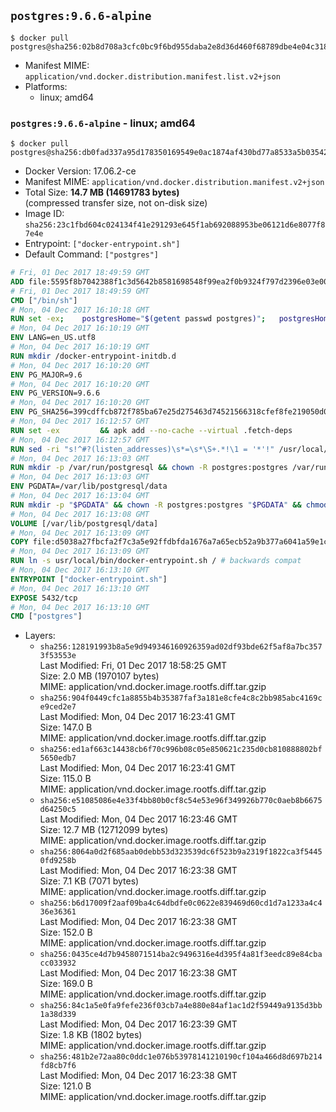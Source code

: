 ## `postgres:9.6.6-alpine`

```console
$ docker pull postgres@sha256:02b8d708a3cfc0bc9f6bd955daba2e8d36d460f68789dbe4e04c31878735684d
```

-	Manifest MIME: `application/vnd.docker.distribution.manifest.list.v2+json`
-	Platforms:
	-	linux; amd64

### `postgres:9.6.6-alpine` - linux; amd64

```console
$ docker pull postgres@sha256:db0fad337a95d178350169549e0ac1874af430bd77a8533a5b03542aa31cdd12
```

-	Docker Version: 17.06.2-ce
-	Manifest MIME: `application/vnd.docker.distribution.manifest.v2+json`
-	Total Size: **14.7 MB (14691783 bytes)**  
	(compressed transfer size, not on-disk size)
-	Image ID: `sha256:23c1fbd604c024134f41e291293e645f1ab692088953be06121d6e8077f87e4e`
-	Entrypoint: `["docker-entrypoint.sh"]`
-	Default Command: `["postgres"]`

```dockerfile
# Fri, 01 Dec 2017 18:49:59 GMT
ADD file:5595f8b7042388f1c3d5642b8581698548f99ea2f0b9324f797d2396e03e00cb in / 
# Fri, 01 Dec 2017 18:49:59 GMT
CMD ["/bin/sh"]
# Mon, 04 Dec 2017 16:10:18 GMT
RUN set -ex; 	postgresHome="$(getent passwd postgres)"; 	postgresHome="$(echo "$postgresHome" | cut -d: -f6)"; 	[ "$postgresHome" = '/var/lib/postgresql' ]; 	mkdir -p "$postgresHome"; 	chown -R postgres:postgres "$postgresHome"
# Mon, 04 Dec 2017 16:10:19 GMT
ENV LANG=en_US.utf8
# Mon, 04 Dec 2017 16:10:19 GMT
RUN mkdir /docker-entrypoint-initdb.d
# Mon, 04 Dec 2017 16:10:20 GMT
ENV PG_MAJOR=9.6
# Mon, 04 Dec 2017 16:10:20 GMT
ENV PG_VERSION=9.6.6
# Mon, 04 Dec 2017 16:10:20 GMT
ENV PG_SHA256=399cdffcb872f785ba67e25d275463d74521566318cfef8fe219050d063c8154
# Mon, 04 Dec 2017 16:12:57 GMT
RUN set -ex 		&& apk add --no-cache --virtual .fetch-deps 		ca-certificates 		openssl 		tar 		&& wget -O postgresql.tar.bz2 "https://ftp.postgresql.org/pub/source/v$PG_VERSION/postgresql-$PG_VERSION.tar.bz2" 	&& echo "$PG_SHA256 *postgresql.tar.bz2" | sha256sum -c - 	&& mkdir -p /usr/src/postgresql 	&& tar 		--extract 		--file postgresql.tar.bz2 		--directory /usr/src/postgresql 		--strip-components 1 	&& rm postgresql.tar.bz2 		&& apk add --no-cache --virtual .build-deps 		bison 		coreutils 		dpkg-dev dpkg 		flex 		gcc 		libc-dev 		libedit-dev 		libxml2-dev 		libxslt-dev 		make 		openssl-dev 		perl 		perl-ipc-run 		util-linux-dev 		zlib-dev 		&& cd /usr/src/postgresql 	&& awk '$1 == "#define" && $2 == "DEFAULT_PGSOCKET_DIR" && $3 == "\"/tmp\"" { $3 = "\"/var/run/postgresql\""; print; next } { print }' src/include/pg_config_manual.h > src/include/pg_config_manual.h.new 	&& grep '/var/run/postgresql' src/include/pg_config_manual.h.new 	&& mv src/include/pg_config_manual.h.new src/include/pg_config_manual.h 	&& gnuArch="$(dpkg-architecture --query DEB_BUILD_GNU_TYPE)" 	&& wget -O config/config.guess 'https://git.savannah.gnu.org/cgit/config.git/plain/config.guess?id=7d3d27baf8107b630586c962c057e22149653deb' 	&& wget -O config/config.sub 'https://git.savannah.gnu.org/cgit/config.git/plain/config.sub?id=7d3d27baf8107b630586c962c057e22149653deb' 	&& ./configure 		--build="$gnuArch" 		--enable-integer-datetimes 		--enable-thread-safety 		--enable-tap-tests 		--disable-rpath 		--with-uuid=e2fs 		--with-gnu-ld 		--with-pgport=5432 		--with-system-tzdata=/usr/share/zoneinfo 		--prefix=/usr/local 		--with-includes=/usr/local/include 		--with-libraries=/usr/local/lib 				--with-openssl 		--with-libxml 		--with-libxslt 	&& make -j "$(nproc)" world 	&& make install-world 	&& make -C contrib install 		&& runDeps="$( 		scanelf --needed --nobanner --format '%n#p' --recursive /usr/local 			| tr ',' '\n' 			| sort -u 			| awk 'system("[ -e /usr/local/lib/" $1 " ]") == 0 { next } { print "so:" $1 }' 	)" 	&& apk add --no-cache --virtual .postgresql-rundeps 		$runDeps 		bash 		su-exec 		tzdata 	&& apk del .fetch-deps .build-deps 	&& cd / 	&& rm -rf 		/usr/src/postgresql 		/usr/local/share/doc 		/usr/local/share/man 	&& find /usr/local -name '*.a' -delete
# Mon, 04 Dec 2017 16:12:57 GMT
RUN sed -ri "s!^#?(listen_addresses)\s*=\s*\S+.*!\1 = '*'!" /usr/local/share/postgresql/postgresql.conf.sample
# Mon, 04 Dec 2017 16:13:03 GMT
RUN mkdir -p /var/run/postgresql && chown -R postgres:postgres /var/run/postgresql && chmod 2777 /var/run/postgresql
# Mon, 04 Dec 2017 16:13:03 GMT
ENV PGDATA=/var/lib/postgresql/data
# Mon, 04 Dec 2017 16:13:04 GMT
RUN mkdir -p "$PGDATA" && chown -R postgres:postgres "$PGDATA" && chmod 777 "$PGDATA" # this 777 will be replaced by 700 at runtime (allows semi-arbitrary "--user" values)
# Mon, 04 Dec 2017 16:13:08 GMT
VOLUME [/var/lib/postgresql/data]
# Mon, 04 Dec 2017 16:13:09 GMT
COPY file:d5038a27fbcfa2f7c3a5e92ffdbfda1676a7a65ecb52a9b377a6041a59e1c1d7 in /usr/local/bin/ 
# Mon, 04 Dec 2017 16:13:09 GMT
RUN ln -s usr/local/bin/docker-entrypoint.sh / # backwards compat
# Mon, 04 Dec 2017 16:13:10 GMT
ENTRYPOINT ["docker-entrypoint.sh"]
# Mon, 04 Dec 2017 16:13:10 GMT
EXPOSE 5432/tcp
# Mon, 04 Dec 2017 16:13:10 GMT
CMD ["postgres"]
```

-	Layers:
	-	`sha256:128191993b8a5e9d949346160926359ad02df93bde62f5af8a7bc3573f53553e`  
		Last Modified: Fri, 01 Dec 2017 18:58:25 GMT  
		Size: 2.0 MB (1970107 bytes)  
		MIME: application/vnd.docker.image.rootfs.diff.tar.gzip
	-	`sha256:904f0449cfc1a8855b4b35387faf3a181e8cfe4c8c2bb985abc4169ce9ced2e7`  
		Last Modified: Mon, 04 Dec 2017 16:23:41 GMT  
		Size: 147.0 B  
		MIME: application/vnd.docker.image.rootfs.diff.tar.gzip
	-	`sha256:ed1af663c14438cb6f70c996b08c05e850621c235d0cb810888802bf5650edb7`  
		Last Modified: Mon, 04 Dec 2017 16:23:41 GMT  
		Size: 115.0 B  
		MIME: application/vnd.docker.image.rootfs.diff.tar.gzip
	-	`sha256:e51085086e4e33f4bb80b0cf8c54e53e96f349926b770c0aeb8b6675d64250c5`  
		Last Modified: Mon, 04 Dec 2017 16:23:46 GMT  
		Size: 12.7 MB (12712099 bytes)  
		MIME: application/vnd.docker.image.rootfs.diff.tar.gzip
	-	`sha256:8064a0d2f685aab0debb53d323539dc6f523b9a2319f1822ca3f54450fd9258b`  
		Last Modified: Mon, 04 Dec 2017 16:23:38 GMT  
		Size: 7.1 KB (7071 bytes)  
		MIME: application/vnd.docker.image.rootfs.diff.tar.gzip
	-	`sha256:b6d17009f2aaf09ba4c64dbdfe0c0622e839469d60cd1d7a1233a4c436e36361`  
		Last Modified: Mon, 04 Dec 2017 16:23:38 GMT  
		Size: 152.0 B  
		MIME: application/vnd.docker.image.rootfs.diff.tar.gzip
	-	`sha256:0435ce4d7b9458071514ba2c9496316e4d395f4a81f3eedc89e84cbacc033932`  
		Last Modified: Mon, 04 Dec 2017 16:23:38 GMT  
		Size: 169.0 B  
		MIME: application/vnd.docker.image.rootfs.diff.tar.gzip
	-	`sha256:84c1a5e0fa9fefe236f03cb7a4e880e84af1ac1d2f59449a9135d3bb1a38d339`  
		Last Modified: Mon, 04 Dec 2017 16:23:39 GMT  
		Size: 1.8 KB (1802 bytes)  
		MIME: application/vnd.docker.image.rootfs.diff.tar.gzip
	-	`sha256:481b2e72aa80c0ddc1e076b53978141210190cf104a466d8d697b214fd8cb7f6`  
		Last Modified: Mon, 04 Dec 2017 16:23:38 GMT  
		Size: 121.0 B  
		MIME: application/vnd.docker.image.rootfs.diff.tar.gzip
